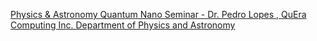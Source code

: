 [Physics & Astronomy Quantum Nano Seminar - Dr. Pedro Lopes , QuEra Computing Inc.   Department of Physics and Astronomy](https://qi.tc/qi/111193)